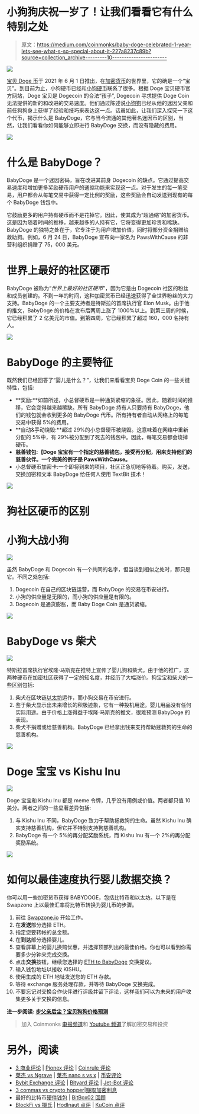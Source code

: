 # 小狗狗庆祝一岁了！让我们看看它有什么特别之处

> 原文：<https://medium.com/coinmonks/baby-doge-celebrated-1-year-lets-see-what-s-so-special-about-it-227a8237c89b?source=collection_archive---------10----------------------->

![](img/f26ed9262c6fc2421596c64042e95f56.png)

[宝贝 Doge 币](https://babydogecoin.com/)于 2021 年 6 月 1 日推出，在[加密货币](https://swapzone.io/currencies)的世界里，它的确是一个“宝贝”。到目前为止，小狗硬币已经和[小狗硬币](https://swapzone.io/currencies/dogecoin)联系了很多。根据 Doge 宝贝硬币官方网站，Doge 宝贝是 Dogecoin 的合法“孩子”, Dogecoin 寻求提供 Doge Coin 无法提供的新的和改进的交易速度。他们通过陈述说[小狗狗](https://swapzone.io/currencies/baby-doge-coin)已经从他的迷因父亲和前任狗狗身上获得了经验和技巧来表达这一点。话虽如此，让我们深入探究一下这个代币，揭示什么是 BabyDoge，它与当今流通的其他著名迷因币的区别，当然，让我们看看你如何能够立即进行 BabyDoge 交换，而没有隐藏的费用。

![](img/417febaeaccf7e0fe5cc999fde400093.png)

# 什么是 BabyDoge？

BabyDoge 是一个迷因密码，旨在改进其前身 Dogecoin 的缺点。它通过提高交易速度和增加更多奖励硬币用户的通缩功能来实现这一点。对于发生的每一笔交易，用户都会从每笔交易中获得一定比例的奖励，这些奖励会自动发送到现有的每个 BabyDoge 钱包中。

它鼓励更多的用户持有硬币而不是花掉它。因此，使其成为“超通缩”的加密货币。这是因为随着时间的推移，越来越多的人持有它，它将变得更加珍贵和稀缺。BabyDoge 的独特之处在于，它专注于为用户增加价值，同时将部分资金捐赠给救助狗。例如，6 月 24 日，BabyDoge 宣布向一家名为 PawsWithCause 的非营利组织捐赠了 75，000 美元。

# 世界上最好的社区硬币

BabyDoge 被称为“*世界上最好的社区硬币*”，因为它是由 Dogecoin 社区的粉丝和成员创建的。不到一年的时间，这种加密货币已经迅速获得了全世界粉丝的大力支持。BabyDoge 的一个主要支持者是特斯拉的首席执行官 Elon Musk。由于他的推文，BabyDoge 的价格在发布后两周上涨了 1000%以上。到第三周的时候，它已经积累了 2 亿美元的市值。到第四周，它已经积累了超过 160，000 名持有人。

![](img/a7580c9690529a664c4e6f1e862107c7.png)

# BabyDoge 的主要特征

既然我们已经回答了“婴儿是什么？”，让我们来看看宝贝 Doge Coin 的一些关键特性，包括:

*   **奖励:**如前所述，小总督硬币是一种通货紧缩的象征。因此，随着时间的推移，它会变得越来越稀缺。所有 BabyDoge 持有人只要持有 BabyDoge，他们的钱包就会收到更多的 BabyDoge 代币。所有持有者自动从网络上的每笔交易中获得 5%的费用。
*   **自动&手动烧毁:**超过 29%的小总督硬币被烧毁。这意味着在网络中重新分配的 5%中，有 29%被分配到了死去的钱包中。因此，每笔交易都会烧掉硬币。
*   **慈善钱包:【Doge 宝宝有一个指定的慈善钱包，接受再分配，用来支持他们的慈善伙伴。一个完美的例子是 PawsWithCause。**
*   小总督硬币加密卡:一个即将到来的项目，社区正急切地等待着。购买，发送，交换加密和文本 BabyDoge 给任何人使用 TextBit 技术！

![](img/e401bfea13e3f1cf74d1d13e1ba16602.png)

# 狗社区硬币的区别

# 小狗大战小狗

![](img/0b0b71f6056dfe1657e79eab88b8c6d7.png)

虽然 BabyDoge 和 Dogecoin 有一个共同的名字，但当谈到相似之处时，那只是它。不同之处包括:

1.  Dogecoin 在自己的区块链运营，而 BabyDoge 的交易在币安进行。
2.  小狗的供应量是无限的，而小狗的供应量是有限的。
3.  Dogecoin 是通货膨胀，而 Baby Doge Coin 是通货紧缩。

![](img/e1fa197d02edee32af4cd33d17f82706.png)

# BabyDoge vs 柴犬

![](img/d2d836e9df5b41f14dc38837d367979b.png)

特斯拉首席执行官埃隆·马斯克在推特上宣传了婴儿狗和柴犬。由于他的推广，这两种硬币在加密社区获得了一定的知名度，并经历了大幅涨价。狗宝宝和柴犬的一些区别包括:

1.  柴犬在区块链[以太坊](https://swapzone.io/currencies/ethereum)运作，而小狗交易在币安进行。
2.  鉴于柴犬显示出未来增长的积极迹象，它有一种投机用途。婴儿用品没有任何实际用途。由于价格上涨得益于埃隆·马斯克的推文，很难预测 BabyDoge 的表现。
3.  柴犬不捐赠或给慈善机构。BabyDoge 已经拿出钱来支持帮助拯救狗的生命的慈善机构。

![](img/245ddb34a08897d5a616e1d17a324a64.png)

# Doge 宝宝 vs Kishu Inu

![](img/959c6420cfaeb92e6f9b5ebd6003398b.png)

Doge 宝宝和 Kishu Inu 都是 meme 令牌，几乎没有用例或价值。两者都只值 10 美分。两者之间的一些显著差异包括:

1.  与 Kishu Inu 不同，BabyDoge 致力于帮助拯救狗的生命。虽然 Kishu Inu 确实支持慈善机构，但它并不特别支持狗慈善机构。
2.  BabyDoge 有一个 5%的再分配奖励系统，而 Kishu Inu 有一个 2%的再分配奖励系统。

![](img/32857b8193261d0331d048e95012ea80.png)

# 如何以最佳速度执行婴儿数据交换？

你可以用一些加密货币获得 BABYDOGE，包括比特币和以太坊。以下是在 Swapzone 上以最佳汇率将比特币转换为婴儿币的步骤。

1.  前往 [Swapzone.io](https://swapzone.io/) 开始工作。
2.  在**发送**部分选择 ETH。
3.  指定您要转帐的总金额。
4.  在**到达**部分选择婴儿。
5.  查看屏幕上的婴儿换购优惠，并选择顶部列出的最佳价格。你也可以看到你需要多少分钟来完成交换。
6.  点击**交换**按钮，继续您选择的 [ETH to BabyDoge](https://swapzone.io/exchange/eth/babydoge) 交换提议。
7.  输入钱包地址以接收 KISHU。
8.  使用生成的 ETH 地址发送您的 ETH 存款。
9.  等待 exchange 服务处理存款，并等待 BabyDoge 交换完成。
10.  不要忘记对交换合作伙伴进行评级并留下评论，这样我们可以为未来的用户收集更多关于交换的信息。

**进一步阅读:** [**步父亲后尘？宝贝狗狗价格预测**](https://swapzone.io/blog/baby-doge-price-prediction)

> 加入 Coinmonks [电报频道](https://t.me/coincodecap)和 [Youtube 频道](https://www.youtube.com/c/coinmonks/videos)了解加密交易和投资

# 另外，阅读

*   [3 商业评论](/coinmonks/3commas-review-an-excellent-crypto-trading-bot-2020-1313a58bec92) | [Pionex 评论](https://coincodecap.com/pionex-review-exchange-with-crypto-trading-bot) | [Coinrule 评论](/coinmonks/coinrule-review-2021-a-beginner-friendly-crypto-trading-bot-daf0504848ba)
*   [莱杰 vs Ngrave](/coinmonks/ledger-vs-ngrave-zero-7e40f0c1d694) | [莱杰 nano s vs x](/coinmonks/ledger-nano-s-vs-x-battery-hardware-price-storage-59a6663fe3b0) | [币安评论](/coinmonks/binance-review-ee10d3bf3b6e)
*   [Bybit Exchange 评论](/coinmonks/bybit-exchange-review-dbd570019b71) | [Bityard 评论](https://coincodecap.com/bityard-reivew) | [Jet-Bot 评论](https://coincodecap.com/jet-bot-review)
*   [3 commas vs crypto hopper](/coinmonks/3commas-vs-pionex-vs-cryptohopper-best-crypto-bot-6a98d2baa203)|[赚取加密利息](/coinmonks/earn-crypto-interest-b10b810fdda3)
*   最好的比特币[硬件钱包](/coinmonks/hardware-wallets-dfa1211730c6) | [BitBox02 回顾](/coinmonks/bitbox02-review-your-swiss-bitcoin-hardware-wallet-c36c88fff29)
*   [BlockFi vs 摄氏](/coinmonks/blockfi-vs-celsius-vs-hodlnaut-8a1cc8c26630) | [Hodlnaut 点评](/coinmonks/hodlnaut-review-best-way-to-hodl-is-to-earn-interest-on-your-bitcoin-6658a8c19edf) | [KuCoin 点评](https://coincodecap.com/kucoin-review)